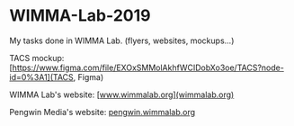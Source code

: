 # WIMMA-Lab-2019

My tasks done in WIMMA Lab. (flyers, websites, mockups...)

TACS mockup: [https://www.figma.com/file/EXOxSMMolAkhfWCIDobXo3oe/TACS?node-id=0%3A1](TACS, Figma)


WIMMA Lab's website: [www.wimmalab.org](wimmalab.org)

Pengwin Media's website: [pengwin.wimmalab.org](pengwin.wimmalab.org)
